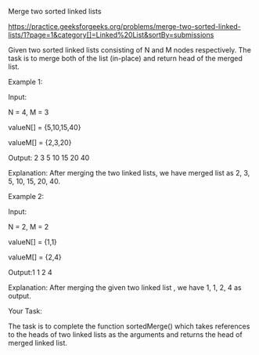 Merge two sorted linked lists

https://practice.geeksforgeeks.org/problems/merge-two-sorted-linked-lists/1?page=1&category[]=Linked%20List&sortBy=submissions

Given two sorted linked lists consisting of N and M nodes respectively. The task is to merge both of the list (in-place) and return head of the merged list.
 
Example 1:

Input:

N = 4, M = 3 

valueN[] = {5,10,15,40}

valueM[] = {2,3,20}

Output: 2 3 5 10 15 20 40

Explanation: After merging the two linked lists, we have merged list as 2, 3, 5, 10, 15, 20, 40.

Example 2:

Input:

N = 2, M = 2

valueN[] = {1,1}

valueM[] = {2,4}

Output:1 1 2 4

Explanation: After merging the given two linked list , we have 1, 1, 2, 4 as output.

Your Task:

The task is to complete the function sortedMerge() which takes references to the heads of two linked lists as the arguments and returns the head of merged linked list.
